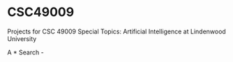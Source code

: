 # CSC49009
Projects for CSC 49009 Special Topics: Artificial Intelligence at Lindenwood University

A * Search - 
